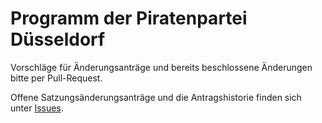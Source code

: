Programm der Piratenpartei Düsseldorf
=====================================

Vorschläge für Änderungsanträge und bereits beschlossene Änderungen bitte per
Pull-Request.

Offene Satzungsänderungsanträge und die Antragshistorie finden sich unter 
[Issues](https://github.com/piratenpartei-ddorf/programm/issues
"Programm der Piratenpartei Düsseldorf: Issues").
